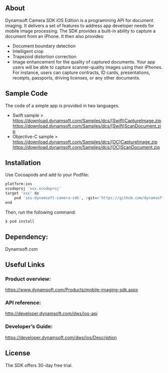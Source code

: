 ## About

Dynamsoft Camera SDK iOS Edition is a programming API for document imaging. It delivers a set of features to address app developer needs for mobile image processing. The SDK provides a built-in ability to capture a document from an iPhone. It then also provides:
-  Document boundary detection
- Intelligent crop
- Trapezoid distortion correction
- Image enhancement for the quality of captured documents.
Your app users will be able to capture scanner-quality images using their iPhones. For instance, users can capture contracts, ID cards, presentations, receipts, passports, driving licenses, or any other documents.

## Sample Code

The code of a simple app is provided in two languages.
- Swift sample ><br/>
https://download.dynamsoft.com/Samples/dcs/(Swift)CaptureImage.zip
https://download.dynamsoft.com/Samples/dcs/(Swift)ScanDocument.zip
- Objective-C sample ><br/>
https://download.dynamsoft.com/Samples/dcs/(OC)CaptureImage.zip
https://download.dynamsoft.com/Samples/dcs/(OC)ScanDocument.zip
## Installation

Use Cocoapods and add to your Podfile:
```bash
platform:ios
xcodeproj 'xxx.xcodeproj'
target 'xxx' do
    pod 'ios-dynamsoft-camera-sdk', :git=>'https://github.com/dynamsoft-dcs/ios-dynamsoft-camera-sdk.git'
end
```
Then, run the following command:
```bash
$ pod install
```

## Dependency:
Dynamsoft.com

## Useful Links

### Product overview:
https://www.dynamsoft.com/Products/mobile-imaging-sdk.aspx
### API reference:
http://developer.dynamsoft.com/dws/ios-api
### Developer’s Guide:
https://developer.dynamsoft.com/dws/ios/Description

## License

The SDK offers 30-day free trial.
